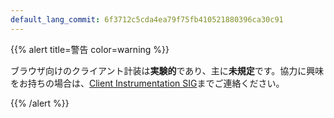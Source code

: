 ```yaml
---
default_lang_commit: 6f3712c5cda4ea79f75fb410521880396ca30c91
---
```


{{% alert title=警告 color=warning %}}

ブラウザ向けのクライアント計装は**実験的**であり、主に**未規定**です。協力に興味をお持ちの場合は、[Client Instrumentation SIG][sig]までご連絡ください。

[sig]: https://docs.google.com/document/d/16Vsdh-DM72AfMg_FIt9yT9ExEWF4A_vRbQ3jRNBe09w

{{% /alert %}}
